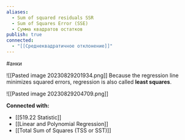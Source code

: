 ```yaml
---
aliases:
  - Sum of squared residuals SSR
  - Sum of Squares Error (SSE)
  - Сумма квадратов остатков
publish: true
connected:
  - "[[Среднеквадратичное отклонение]]"
---
```

#анки

![[Pasted image 20230829201934.png]]
Because the regression line minimizes squared errors, regression is also called **least squares**.

![[Pasted image 20230829204709.png]]




**Connected with:**
- [[519.22 Statistic]]
- [[Linear and Polynomial Regression]]
- [[Total Sum of Squares (TSS or SST)]]

